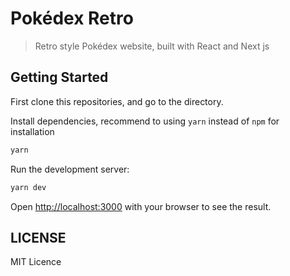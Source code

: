 # Pokédex Retro

> Retro style Pokédex website, built with React and Next js

## Getting Started
First clone this repositories, and go to the directory.

Install dependencies, recommend to using `yarn` instead of `npm` for installation

```bash
yarn
```

Run the development server:

```bash
yarn dev
```

Open [http://localhost:3000](http://localhost:3000) with your browser to see the result.

## LICENSE

MIT Licence
